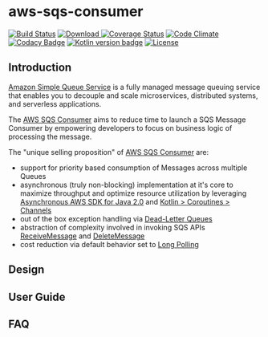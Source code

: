 # aws-sqs-consumer

[![Build Status](https://travis-ci.com/SeekerWing/aws-sqs-consumer.svg?branch=master)](https://travis-ci.com/SeekerWing/aws-sqs-consumer)
[![Download](https://api.bintray.com/packages/seekerwing/maven/aws-sqs-consumer/images/download.svg) ](https://bintray.com/seekerwing/maven/aws-sqs-consumer/_latestVersion) 
[![Coverage Status](https://codecov.io/gh/SeekerWing/aws-sqs-consumer/branch/master/graph/badge.svg)](https://codecov.io/gh/SeekerWing/aws-sqs-consumer)
[![Code Climate](https://codeclimate.com/github/SeekerWing/aws-sqs-consumer/badges/gpa.svg)](https://codeclimate.com/github/SeekerWing/aws-sqs-consumer)
[![Codacy Badge](https://api.codacy.com/project/badge/Grade/4b683e64165f48a0a5283f5b26f6cab7)](https://www.codacy.com/app/ray-barunray/aws-sqs-consumer?utm_source=github.com&amp;utm_medium=referral&amp;utm_content=SeekerWing/aws-sqs-consumer&amp;utm_campaign=Badge_Grade) 
[![Kotlin version badge](https://img.shields.io/badge/kotlin-1.3-blue.svg)](https://kotlinlang.org/docs/reference/whatsnew13.html) 
[![License](https://img.shields.io/badge/License-Apache%202.0-blue.svg)](http://www.apache.org/licenses/LICENSE-2.0)

## Introduction

[Amazon Simple Queue Service](https://aws.amazon.com/sqs/) is a fully managed message queuing service that enables you to decouple and scale microservices, distributed systems, and serverless applications. 

The [AWS SQS Consumer](https://github.com/SeekerWing/aws-sqs-consumer) aims to reduce time to launch a SQS Message Consumer by empowering developers to focus on business logic of processing the message. 

The "unique selling proposition" of [AWS SQS Consumer](https://github.com/SeekerWing/aws-sqs-consumer) are:
*   support for priority based consumption of Messages across multiple Queues 
*   asynchronous (truly non-blocking) implementation at it's core to maximize throughput and optimize resource utilization by leveraging [Asynchronous AWS SDK for Java 2.0](https://docs.aws.amazon.com/sdk-for-java/v2/developer-guide/basics-async.html) and [Kotlin > Coroutines > Channels](https://kotlinlang.org/docs/reference/coroutines/channels.html) 
*   out of the box exception handling via [Dead-Letter Queues](https://docs.aws.amazon.com/AWSSimpleQueueService/latest/SQSDeveloperGuide/sqs-dead-letter-queues.html)
*   abstraction of complexity involved in invoking SQS APIs [ReceiveMessage](https://docs.aws.amazon.com/AWSSimpleQueueService/latest/APIReference/API_ReceiveMessage.html) and [DeleteMessage](https://docs.aws.amazon.com/AWSSimpleQueueService/latest/APIReference/API_DeleteMessage.html)
*   cost reduction via default behavior set to [Long Polling](https://docs.aws.amazon.com/AWSSimpleQueueService/latest/SQSDeveloperGuide/sqs-long-polling.html)  

## Design

## User Guide

## FAQ
